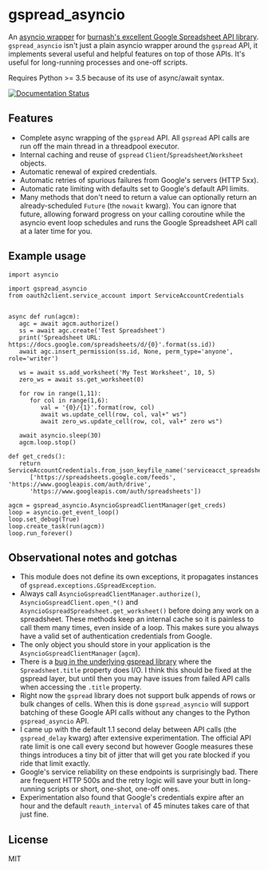 # gspread_asyncio

An [asyncio wrapper](https://docs.python.org/3/library/asyncio.html) for [burnash's excellent Google Spreadsheet API library](https://github.com/burnash/gspread). `gspread_asyncio` isn't just a plain asyncio wrapper around the `gspread` API, it implements several useful and helpful features on top of those APIs. It's useful for long-running processes and one-off scripts.

Requires Python >= 3.5 because of its use of async/await syntax.

[![Documentation Status](https://readthedocs.org/projects/gspread-asyncio/badge/?version=latest)](https://gspread-asyncio.readthedocs.io/en/latest/?badge=latest)

## Features

* Complete async wrapping of the `gspread` API. All `gspread` API calls are run off the main thread in a threadpool executor.
* Internal caching and reuse of `gspread` `Client`/`Spreadsheet`/`Worksheet` objects.
* Automatic renewal of expired credentials.
* Automatic retries of spurious failures from Google's servers (HTTP 5xx).
* Automatic rate limiting with defaults set to Google's default API limits.
* Many methods that don't need to return a value can optionally return an already-scheduled `Future` (the `nowait` kwarg). You can ignore that future, allowing forward progress on your calling coroutine while the asyncio event loop schedules and runs the Google Spreadsheet API call at a later time for you.

## Example usage

```
import asyncio

import gspread_asyncio
from oauth2client.service_account import ServiceAccountCredentials


async def run(agcm):
   agc = await agcm.authorize()
   ss = await agc.create('Test Spreadsheet')
   print('Spreadsheet URL: https://docs.google.com/spreadsheets/d/{0}'.format(ss.id))
   await agc.insert_permission(ss.id, None, perm_type='anyone', role='writer')

   ws = await ss.add_worksheet('My Test Worksheet', 10, 5)
   zero_ws = await ss.get_worksheet(0)

   for row in range(1,11):
      for col in range(1,6):
         val = '{0}/{1}'.format(row, col)
         await ws.update_cell(row, col, val+" ws")
         await zero_ws.update_cell(row, col, val+" zero ws")

   await asyncio.sleep(30)
   agcm.loop.stop()

def get_creds():
   return ServiceAccountCredentials.from_json_keyfile_name('serviceacct_spreadsheet.json',
      ['https://spreadsheets.google.com/feeds', 'https://www.googleapis.com/auth/drive',
      'https://www.googleapis.com/auth/spreadsheets'])

agcm = gspread_asyncio.AsyncioGspreadClientManager(get_creds)
loop = asyncio.get_event_loop()
loop.set_debug(True)
loop.create_task(run(agcm))
loop.run_forever()
```

## Observational notes and gotchas

* This module does not define its own exceptions, it propagates instances of `gspread.exceptions.GSpreadException`.
* Always call `AsyncioGspreadClientManager.authorize()`, `AsyncioGspreadClient.open_*()` and `AsyncioGspreadSpreadsheet.get_worksheet()` before doing any work on a spreadsheet. These methods keep an internal cache so it is painless to call them many times, even inside of a loop. This makes sure you always have a valid set of authentication credentials from Google.
* The only object you should store in your application is the `AsyncioGspreadClientManager` (`agcm`).
* There is a [bug in the underlying gspread library](https://github.com/burnash/gspread/issues/600) where the `Spreadsheet.title` property does I/O. I think this should be fixed at the gspread layer, but until then you may have issues from failed API calls when accessing the `.title` property.
* Right now the `gspread` library does not support bulk appends of rows or bulk changes of cells. When this is done `gspread_asyncio` will support batching of these Google API calls without any changes to the Python `gspread_asyncio` API.
* I came up with the default 1.1 second delay between API calls (the `gspread_delay` kwarg) after extensive experimentation. The official API rate limit is one call every second but however Google measures these things introduces a tiny bit of jitter that will get you rate blocked if you ride that limit exactly.
* Google's service reliability on these endpoints is surprisingly bad. There are frequent HTTP 500s and the retry logic will save your butt in long-running scripts or short, one-shot, one-off ones.
* Experimentation also found that Google's credentials expire after an hour and the default `reauth_interval` of 45 minutes takes care of that just fine.

## License

MIT
